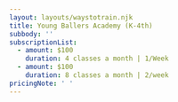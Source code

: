 ```yaml
---
layout: layouts/waystotrain.njk
title: Young Ballers Academy (K-4th)
subbody: ''
subscriptionList:
  - amount: $100
    duration: 4 classes a month | 1/Week
  - amount: $100
    duration: 8 classes a month | 2/week
pricingNote: ' '
---
```


